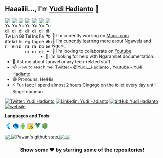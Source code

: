 ## Haaaiiii..., I'm [Yudi Hadianto](http://yudihadianto.unaux.com/) 👋

<a href="https://twitter.com/Yudi__Hadianto">
  <img align="left" alt="Yudi Twitter" width="22px" src="https://cdn.jsdelivr.net/npm/simple-icons@v3/icons/twitter.svg" />
</a>
<a href="https://www.linkedin.com/in/yudihadianto/">
  <img align="left" alt="Yudi Linkdein" width="22px" src="https://cdn.jsdelivr.net/npm/simple-icons@v3/icons/linkedin.svg" />
</a>
<a href="https://github.com/yudihadianto">
  <img align="left" alt="Yudi Github" width="22px" src="https://cdn.jsdelivr.net/npm/simple-icons@v3/icons/github.svg" />
</a>
<a href="https://t.me/yudihadianto">
  <img align="left" alt="Yudi Telegram" width="22px" src="https://cdn.jsdelivr.net/npm/simple-icons@v3/icons/telegram.svg" />
</a>
<a href="https://www.instagram.com/_yudihadianto_/">
  <img align="left" alt="Yudi Instagram" width="22px" src="https://cdn.jsdelivr.net/npm/simple-icons@v3/icons/instagram.svg" />
</a>
<a href="https://www.facebook.com/abahyudihadianto">
  <img align="left" alt="Yudi Facebook" width="22px" src="https://cdn.jsdelivr.net/npm/simple-icons@v3/icons/facebook.svg" />
</a>
<a href="https://www.youtube.com/channel/UClInEXDtcB9Q8Bg0x9wDGfg">
  <img align="left" alt="Yudi Youtube" width="22px" src="https://cdn.jsdelivr.net/npm/simple-icons@v3/icons/youtube.svg" />
</a>

<br/>
<br/>


- 🔭 I’m currently working on [Macul.com](https://www.ipnu.or.id/wp-content/uploads/2016/11/0_macul_1.jpg)
- 🌱 I’m currently learning more about Ngawelu and Ngarit.
- 👯 I’m looking to collaborate on [Youtube](https://www.youtube.com/channel/UClInEXDtcB9Q8Bg0x9wDGfg).
- 🤔 I’m looking for help with Ngarambet documentation.
- 💬 Ask me about Laravel or any tech-related stuff.
- 📫 How to reach me: [Twitter - @Yudi__Hadianto](https://twitter.com/Yudi__Hadianto) , [Youtube - Yudi Hadianto](https://www.youtube.com/channel/UClInEXDtcB9Q8Bg0x9wDGfg)
- 😄 Pronouns: He/His
- ⚡ Fun fact: I spend almost 2 hours Cingogo on the toilet every day until Singsireumeun.

[![Twitter: Yudi Hadianto](https://img.shields.io/twitter/follow/yudihadianto?style=social)](https://twitter.com/Yudi__Hadianto)
[![Linkedin: Yudi Hadianto](https://img.shields.io/badge/-yudihadianto-blue?style=flat-square&logo=Linkedin&logoColor=white&link=https://www.linkedin.com/in/yudihadianto/)](https://www.linkedin.com/in/yudihadianto/)
[![GitHub Yudi Hadianto](https://img.shields.io/github/followers/yudihadianto?label=follow&style=social)](https://github.com/yudihadianto)
[![website](https://img.shields.io/badge/PortfolioWebsite-pawan.live-2648ff?style=flat-square&logo=google-chrome)](https://pawan.live/)


**Languages and Tools:**  

<code><img height="20" src="https://raw.githubusercontent.com/github/explore/80688e429a7d4ef2fca1e82350fe8e3517d3494d/topics/flutter/flutter.png"></code>
<code><img height="20" src="https://raw.githubusercontent.com/github/explore/80688e429a7d4ef2fca1e82350fe8e3517d3494d/topics/dart/dart.png"></code>
<code><img height="20" src="https://raw.githubusercontent.com/github/explore/80688e429a7d4ef2fca1e82350fe8e3517d3494d/topics/android/android.png"></code>
<code><img height="20" src="https://raw.githubusercontent.com/github/explore/80688e429a7d4ef2fca1e82350fe8e3517d3494d/topics/javascript/javascript.png"></code>
<code><img height="20" src="https://raw.githubusercontent.com/github/explore/80688e429a7d4ef2fca1e82350fe8e3517d3494d/topics/vue/vue.png"></code>
<code><img height="20" src="https://raw.githubusercontent.com/github/explore/80688e429a7d4ef2fca1e82350fe8e3517d3494d/topics/nodejs/nodejs.png"></code>    

<a href="https://github.com/iampawan">
  <img align="center" src="https://github-readme-stats.vercel.app/api/top-langs/?username=iampawan&theme=light&hide_langs_below=1" />
</a>
<a href="https://github.com/iampawan">
 <img align="center" src="https://github-readme-stats.vercel.app/api?username=iampawan&show_icons=true&theme=light&line_height=27" alt="Pawan's github stats"/>
</a>
<a href="https://github.com/iampawan/FlutterExampleApps">
  <img align="center" src="https://github-readme-stats.vercel.app/api/pin/?username=iampawan&repo=FlutterExampleApps&theme=light" />

</a>
<a href="https://github.com/iampawan/VelocityX">
 <img align="center" src="https://github-readme-stats.vercel.app/api/pin/?username=iampawan&repo=VelocityX&theme=light" />
</a>

<div align="center">

### Show some ❤️ by starring some of the repositories!

</div>
